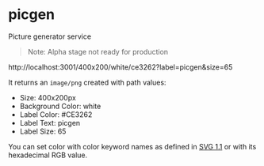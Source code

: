 # picgen
Picture generator service

> Note: Alpha stage not ready for production

http://localhost:3001/400x200/white/ce3262?label=picgen&size=65

It returns an `image/png` created with path values:
- Size: 400x200px 
- Background Color: white
- Label Color: #CE3262
- Label Text: picgen
- Label Size: 65

You can set color with color keyword names as defined in [SVG 1.1](https://www.w3.org/TR/2003/REC-SVG11-20030114/types.html#ColorKeywords) or with its hexadecimal RGB value.